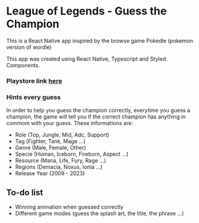 # League of Legends - Guess the Champion
This is a React Native app inspired by the browse game Pokedle (pokemon version of wordle)

This app was created using React Native, Typescript and Styled Components.

### Playstore link [here](https://play.google.com/store/apps/details?id=com.guessTheChampion.app&fbclid=IwAR3BxVZGdATWclsXFlIUKtRP8b8Z983bZndK6FgVaLjN3SZR1-uKZHHqlUg)

### Hints every guess
In order to help you guess the champion correctly, everytime you guess a champion, the game will tell you if the correct champion has anything in commom with your guess.
These informations are:
* Role (Top, Jungle, Mid, Adc, Support)
* Tag (Fighter, Tank, Mage ...)
* Genre (Male, Female, Other)
* Specie (Human, Iceborn, Fireborn, Aspect ...)
* Resource (Mana, Life, Fury, Rage ...)
* Regions (Demacia, Noxus, Ionia ...)
* Release Year (2009 - 2023)


## To-do list
* Winning animation when guessed correctly
* Different game modes (guess the splash art, the title, the phrase ...)
